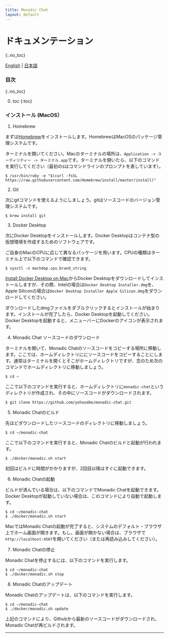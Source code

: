 ```yaml
---
title: Monadic Chat
layout: default
---
```


# ドキュメンテーション
{:.no_toc}

[English](https://yohasebe.github.io/monadic-chat/documentation) |
[日本語](https://yohasebe.github.io/monadic-chat/documentation_ja)

### 目次
{:.no_toc}

0. toc
{:toc}

### インストール (MacOS）

1. Homebrew

まずは[Homebrew](https://brew.sh/index_ja)をインストールします。HomebrewはMacOSのパッケージ管理システムです。

ターミナルを開いてください。Macのターミナルの場所は、`Application -> ユーティリティー -> ターミナル.app`です。ターミナルを開いたら、以下のコマンドを実行してください（最初の`$`はコマンドラインのプロンプトを表しています）。

```shell
$ /usr/bin/ruby -e "$(curl -fsSL https://raw.githubusercontent.com/Homebrew/install/master/install)"
```

2. Git

次にgitコマンドを使えるようにしましょう。gitはソースコードのバージョン管理システムです。

```shell
$ brew install git
```

3. Docker Desktop

次にDocker Desktopをインストールします。Docker Desktopはコンテナ型の仮想環境を作成するためのソフトウェアです。


ご自身のMacのCPUに応じて異なるパッケージを用います。CPUの種類はターミナル上で以下のコマンドで確認できます。

```shell
$ sysctl -n machdep.cpu.brand_string
```

[Install Docker Desktop on Mac](https://hub.docker.com/editions/community/docker-ce-desktop-mac)からDocker Desktopをダウンロードしてインストールしますが、その際、Intelの場合は`Docker Desktop Installer.dmg`を、Apple Siliconの場合は`Docker Desktop Installer Apple Silicon.dmg`をダウンロードしてください。

ダウンロードしたdmgファイルをダブルクリックするとインストールが始まります。インストールが完了したら、Docker Desktopを起動してください。Docker Desktopを起動すると、メニューバーにDockerのアイコンが表示されます。

4. Monadic Chat ソースコードのダウンロード

ターミナルを開いて、Monadic Chatのソースコードをコピーする場所に移動します。ここでは、ホームディレクトリににソースコードをコピーすることにします。通常はターミナルを開くとそこがホームディレクトリですが、念のため次のコマンドでホームディレクトリに移動しましょう。

```shell
$ cd ~
```

ここで以下のコマンドを実行すると、ホームディレクトリに`monadic-chat`というディレクトリが作成され、その中にソースコードがダウンロードされます。

```shell
$ git clone https://github.com/yohasebe/monadic-chat.git
```

5. Monadic Chatのビルド

先ほどダウンロードしたソースコードのディレクトリに移動しましょう。

```shell
$ cd ~/monadic-chat
```

ここで以下のコマンドを実行すると、Monadic Chatのビルドと起動が行われます。

```shell
$ ./docker/monadic.sh start
```

初回はビルドに時間がかかりますが、2回目以降はすぐに起動できます。

6. Monadic Chatの起動

ビルドが済んでいる場合は、以下のコマンドでMonadic Chatを起動できます。Docker Desktopが起動していない場合は、このコマンドにより自動で起動します。

```shell
$ cd ~/monadic-chat
$ ./docker/monadic.sh start
```

MacではMonadic Chatの起動が完了すると、システムのデフォルト・ブラウザ上でホーム画面が開きます。もし、画面が開かない場合は、ブラウザで`http://localhost:4567`を開いてください（または再読み込みしてください）。

7. Monadic Chatの停止

Monadic Chatを停止するには、以下のコマンドを実行します。

```shell
$ cd ~/monadic-chat
$ ./docker/monadic.sh stop
```

8. Monadic Chatのアップデート

Monadic Chatのアップデートは、以下のコマンドを実行します。

```shell
$ cd ~/monadic-chat
$ ./docker/monadic.sh update
```

上記のコマンドにより、Githubから最新のソースコードがダウンロードされ、Monadic Chatが再ビルドされます。

<script src="https://cdn.jsdelivr.net/npm/jquery@3.5.0/dist/jquery.min.js"></script>
<script src="https://cdn.jsdelivr.net/npm/lightbox2@2.11.3/src/js/lightbox.js"></script>

---

<script>
  function copyToClipBoard(id){
    var copyText =  document.getElementById(id).innerText;
    document.addEventListener('copy', function(e) {
        e.clipboardData.setData('text/plain', copyText);
        e.preventDefault();
      }, true);
    document.execCommand('copy');
    alert('copied');
  }
</script>
